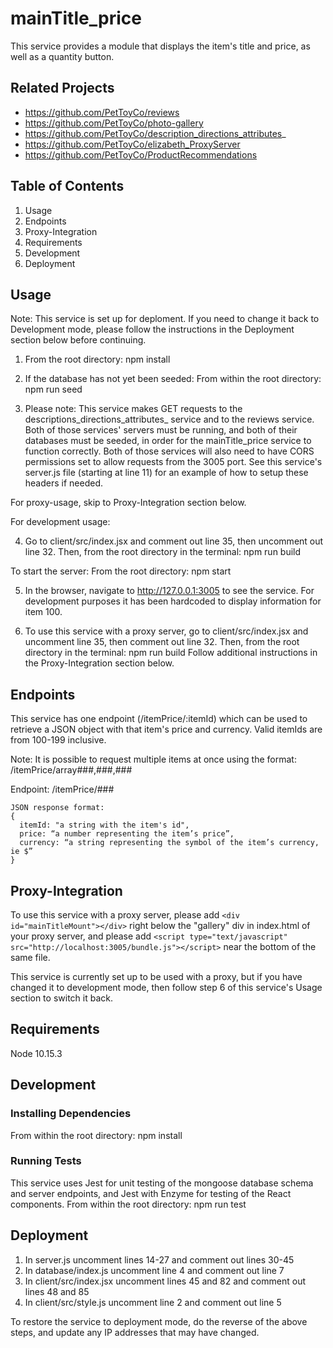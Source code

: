 # mainTitle_price
This service provides a module that displays the item's title and price, as well as a quantity button.

## Related Projects
- https://github.com/PetToyCo/reviews
- https://github.com/PetToyCo/photo-gallery
- https://github.com/PetToyCo/description_directions_attributes_
- https://github.com/PetToyCo/elizabeth_ProxyServer
- https://github.com/PetToyCo/ProductRecommendations

## Table of Contents
  1. Usage
  2. Endpoints
  3. Proxy-Integration
  4. Requirements
  5. Development
  6. Deployment

## Usage
Note: This service is set up for deploment. If you need to change it back to Development mode, please follow the instructions in the Deployment section below before continuing.

1. From the root directory:
npm install

2. If the database has not yet been seeded:
From within the root directory:
npm run seed

3. Please note: This service makes GET requests to the descriptions_directions_attributes_ service and to the reviews service. Both of those services' servers must be running, and both of their databases must be seeded, in order for the mainTitle_price service to function correctly. Both of those services will also need to have CORS permissions set to allow requests from the 3005 port. See this service's server.js file (starting at line 11) for an example of how to setup these headers if needed.

For proxy-usage, skip to Proxy-Integration section below.

For development usage: 

4. Go to client/src/index.jsx and comment out line 35, then uncomment out line 32. Then, from the root directory in the terminal: npm run build

To start the server:
From the root directory:
npm start

5. In the browser, navigate to http://127.0.0.1:3005 to see the service. For development purposes it has been hardcoded to display information for item 100.

6. To use this service with a proxy server, go to client/src/index.jsx and uncomment line 35, then comment out line 32. Then, from the root directory in the terminal: npm run build 
Follow additional instructions in the Proxy-Integration section below.

## Endpoints
This service has one endpoint (/itemPrice/:itemId) which can be used to retrieve a JSON object with that item's price and currency. Valid itemIds are from 100-199 inclusive.

Note: It is possible to request multiple items at once using the format: /itemPrice/array###,###,###

Endpoint: /itemPrice/###
```
JSON response format:
{
  itemId: "a string with the item's id",
  price: “a number representing the item’s price”,
  currency: “a string representing the symbol of the item’s currency, ie $”
}
```

## Proxy-Integration
To use this service with a proxy server, please add `<div id="mainTitleMount"></div>` right below the "gallery" div in index.html of your proxy server, and please add `<script type="text/javascript" src="http://localhost:3005/bundle.js"></script>` near the bottom of the same file.

This service is currently set up to be used with a proxy, but if you have changed it to development mode, then follow step 6 of this service's Usage section to switch it back.


## Requirements
Node 10.15.3

## Development
### Installing Dependencies
From within the root directory:
npm install

### Running Tests
This service uses Jest for unit testing of the mongoose database schema and server endpoints, and Jest with Enzyme for testing of the React components.
From within the root directory:
npm run test

## Deployment
1. In server.js uncomment lines 14-27 and comment out lines 30-45
2. In database/index.js uncomment line 4 and comment out line 7
3. In client/src/index.jsx uncomment lines 45 and 82 and comment out lines 48 and 85
4. In client/src/style.js uncomment line 2 and comment out line 5

To restore the service to deployment mode, do the reverse of the above steps, and update any IP addresses that may have changed.
